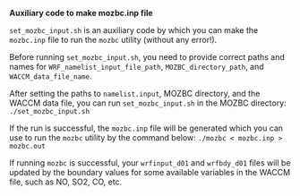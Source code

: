 **Auxiliary code to make mozbc.inp file**

`set_mozbc_input.sh` is an auxiliary code by which you can make the `mozbc.inp` file to run the `mozbc` utility (without any error!).

Before running `set_mozbc_input.sh`, you need to provide correct paths and names for `WRF_namelist_input_file_path`, `MOZBC_directory_path`, and `WACCM_data_file_name`.

After setting the paths to `namelist.input`, MOZBC directory, and the WACCM data file, you can run `set_mozbc_input.sh` in the MOZBC directory:
`./set_mozbc_input.sh`

If the run is successful, the `mozbc.inp` file will be generated which you can use to run the `mozbc` utility by the command below:
`./mozbc < mozbc.inp > mozbc.out`

If running `mozbc` is successful, your `wrfinput_d01` and `wrfbdy_d01` files will be updated by the boundary values for some available variables in the WACCM file, such as NO, SO2, CO, etc.